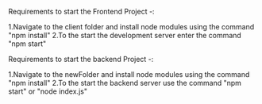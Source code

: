 Requirements to start the Frontend Project -:

1.Navigate to the client folder and install node modules using the command "npm install" 2.To the start the development server enter the command "npm start"

Requirements to start the backend Project -:

1.Navigate to the newFolder and install node modules using the command "npm install" 2.To the start the backend server use the command "npm start" or "node index.js"
